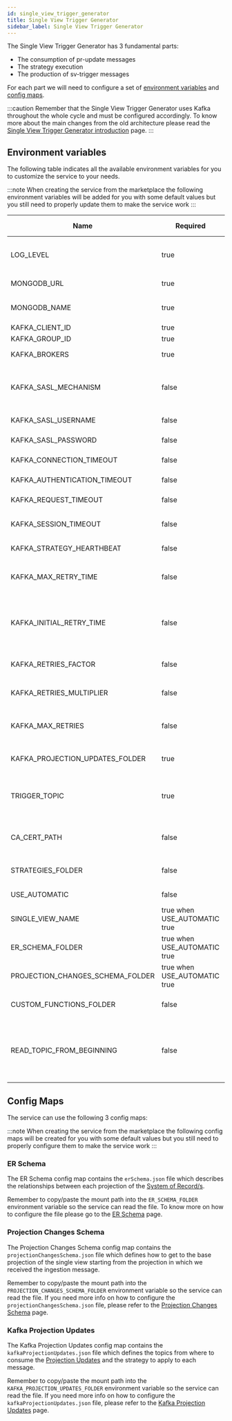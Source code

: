 ```yaml
---
id: single_view_trigger_generator
title: Single View Trigger Generator
sidebar_label: Single View Trigger Generator
---
```


The Single View Trigger Generator has 3 fundamental parts:

- The consumption of pr-update messages
- The strategy execution
- The production of sv-trigger messages

For each part we will need to configure a set of [environment variables](#environment-variables) and [config maps](#config-maps).

:::caution
Remember that the Single View Trigger Generator uses Kafka throughout the whole cycle and must be configured accordingly. To know more about the main changes from the old architecture please read the [Single View Trigger Generator introduction](/fast_data/single_view_trigger_generator.md) page.
:::

## Environment variables

The following table indicates all the available environment variables for you to customize the service to your needs.

:::note
When creating the service from the marketplace the following environment variables will be added for you with some default values but you still need to properly update them to make the service work
:::

| Name                             | Required                     | Description                                                                                                                                                                                                                                | Default value |
| -------------------------------- | ---------------------------- | ------------------------------------------------------------------------------------------------------------------------------------------------------------------------------------------------------------------------------------------ | ------------- |
| LOG_LEVEL                        | true                         | Level to use for logging; to choose from: error, fatal, warn, info, debug, trace, silent                                                                                                                                                   | silent        |
| MONGODB_URL                      | true                         | MongoDB URL where the projections are stored                                                                                                                                                                                               | -             |
| MONGODB_NAME                     | true                         | MongoDB Database name where the projections are stored                                                                                                                                                                                     | -             |
| KAFKA_CLIENT_ID                  | true                         | The Kafka client identifier                                                                                                                                                                                                                | -             |
| KAFKA_GROUP_ID                   | true                         | Kafka consumer group ID                                                                                                                                                                                                                    | -             |
| KAFKA_BROKERS                    | true                         | List of brokers the service needs to connect to                                                                                                                                                                                            | -             |
| KAFKA_SASL_MECHANISM             | false                        | SASL Mechanism with which connect to Kafka. You can choose between plain, scram-sha-256, scram-sha-512.                                                                                                                                    | plain         |
| KAFKA_SASL_USERNAME              | false                        | Username to use for logging into Kafka                                                                                                                                                                                                     | -             |
| KAFKA_SASL_PASSWORD              | false                        | Password to use for logging into Kafka                                                                                                                                                                                                     | -             |
| KAFKA_CONNECTION_TIMEOUT         | false                        | Timeout in milliseconds for the connection to Kafka                                                                                                                                                                                        | 10000         |
| KAFKA_AUTHENTICATION_TIMEOUT     | false                        | Timeout in milliseconds for the authentication to Kafka                                                                                                                                                                                    | 10000         |
| KAFKA_REQUEST_TIMEOUT            | false                        | Timeout in milliseconds for each request to Kafka                                                                                                                                                                                          | 30000         |
| KAFKA_SESSION_TIMEOUT            | false                        | Timeout in milliseconds for the session expiration in Kafka                                                                                                                                                                                | 30000         |
| KAFKA_STRATEGY_HEARTHBEAT        | false                        | Interval in milliseconds to perform each heartbeat                                                                                                                                                                                         | 30000         |
| KAFKA_MAX_RETRY_TIME             | false                        | Maximum wait time for a retry in milliseconds. For more info please refer to the [Kafka JS documentation](https://kafka.js.org/docs/configuration#default-retry)                                                                           | 30000         |
| KAFKA_INITIAL_RETRY_TIME         | false                        | Initial value used to calculate the retry in milliseconds (This is still randomized following the randomization factor). For more info please refer to the [Kafka JS documentation](https://kafka.js.org/docs/configuration#default-retry) | 300           |
| KAFKA_RETRIES_FACTOR             | false                        | Randomization factor. For more info please refer to the [Kafka JS documentation](https://kafka.js.org/docs/configuration#default-retry)                                                                                                    | 0.2           |
| KAFKA_RETRIES_MULTIPLIER         | false                        | Exponential factor. For more info please refer to the [Kafka JS documentation](https://kafka.js.org/docs/configuration#default-retry)                                                                                                      | 2             |
| KAFKA_MAX_RETRIES                | false                        | Max number of retries per call. For more info please refer to the [Kafka JS documentation](https://kafka.js.org/docs/configuration#default-retry)                                                                                          | 5             |
| KAFKA_PROJECTION_UPDATES_FOLDER  | true                         | Path to the folder that contains the file `kafkaProjectionUpdates.json`.                                                                                                                                                                   | -             |
| TRIGGER_TOPIC                    | true                         | Kafka topic to send the sv-trigger (Projection Change) messages. If you don't have it already, checkout out the [naming convention](/fast_data/inputs_and_outputs.md#topic-naming-convention-2)                                            | -             |
| CA_CERT_PATH                     | false                        | The path to the CA certificate, which should include the file name as well, e.g. /home/my-ca.pem                                                                                                                                           | -             |
| STRATEGIES_FOLDER                | false                        | Path to the custom strategies folder where the custom strategies scripts are stored                                                                                                                                                        | -             |
| USE_AUTOMATIC                    | false                        | Enables the automatic strategy execution                                                                                                                                                                                                   | false         |
| SINGLE_VIEW_NAME                 | true when USE_AUTOMATIC true | The name of the Single View                                                                                                                                                                                                                | -             |
| ER_SCHEMA_FOLDER                 | true when USE_AUTOMATIC true | Path to the [ER Schema](/fast_data/configuration/config_maps/erSchema.md) folder                                                                                                                                                           | -             |
| PROJECTION_CHANGES_SCHEMA_FOLDER | true when USE_AUTOMATIC true | Path to the [Projection Changes Schema](/fast_data/configuration/config_maps/projection_changes_schema.md) folder                                                                                                                          | -             |
| CUSTOM_FUNCTIONS_FOLDER          | false                        | Path to the custom functions folder used in `__fromFile__` values                                                                                                                                                                          | ''            |
| READ_TOPIC_FROM_BEGINNING        | false                        | If true the consumer will start reading messages from topics from the beginning, instead of the message with the latest committed offset. This will happen only the first time connecting to the topic.                                    | false         |

## Config Maps

The service can use the following 3 config maps:

:::note
When creating the service from the marketplace the following config maps will be created for you with some default values but you still need to properly configure them to make the service work
:::

### ER Schema

The ER Schema config map contains the `erSchema.json` file which describes the relationships between each projection of the [System of Record/s](/fast_data/the_basics.md#system-of-records-sor).

Remember to copy/paste the mount path into the `ER_SCHEMA_FOLDER` environment variable so the service can read the file.
To know more on how to configure the file please go to the [ER Schema](/fast_data/configuration/config_maps/erSchema.md) page.

### Projection Changes Schema

The Projection Changes Schema config map contains the `projectionChangesSchema.json` file which defines how to get to the base projection of the single view starting from the projection in which we received the ingestion message. 

Remember to copy/paste the mount path into the `PROJECTION_CHANGES_SCHEMA_FOLDER` environment variable so the service can read the file.
If you need more info on how to configure the `projectionChangesSchema.json` file, please refer to the [Projection Changes Schema](/fast_data/configuration/config_maps/projection_changes_schema.md) page.

### Kafka Projection Updates

The Kafka Projection Updates config map contains the `kafkaProjectionUpdates.json` file which defines the topics from where to consume the [Projection Updates](/fast_data/inputs_and_outputs.md#projection-update) and the strategy to apply to each message.

Remember to copy/paste the mount path into the `KAFKA_PROJECTION_UPDATES_FOLDER` environment variable so the service can read the file.
If you need more info on how to configure the `kafkaProjectionUpdates.json` file, please refer to the [Kafka Projection Updates](/fast_data/configuration/config_maps/kafka_projection_updates.md) page.
